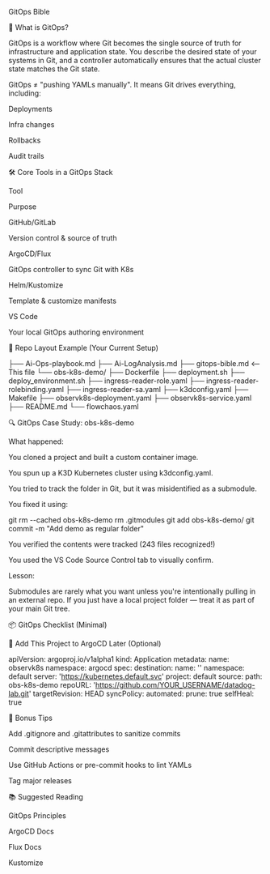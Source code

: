 GitOps Bible

🧭 What is GitOps?

GitOps is a workflow where Git becomes the single source of truth for infrastructure and application state. You describe the desired state of your systems in Git, and a controller automatically ensures that the actual cluster state matches the Git state.

GitOps ≠ "pushing YAMLs manually". It means Git drives everything, including:

Deployments

Infra changes

Rollbacks

Audit trails

🛠️ Core Tools in a GitOps Stack

Tool

Purpose

GitHub/GitLab

Version control & source of truth

ArgoCD/Flux

GitOps controller to sync Git with K8s

Helm/Kustomize

Template & customize manifests

VS Code

Your local GitOps authoring environment

📁 Repo Layout Example (Your Current Setup)

├── Ai-Ops-playbook.md
├── Ai-LogAnalysis.md
├── gitops-bible.md   <-- This file
└── obs-k8s-demo/
    ├── Dockerfile
    ├── deployment.sh
    ├── deploy_environment.sh
    ├── ingress-reader-role.yaml
    ├── ingress-reader-rolebinding.yaml
    ├── ingress-reader-sa.yaml
    ├── k3dconfig.yaml
    ├── Makefile
    ├── observk8s-deployment.yaml
    ├── observk8s-service.yaml
    ├── README.md
    └── flowchaos.yaml

🔍 GitOps Case Study: obs-k8s-demo

What happened:

You cloned a project and built a custom container image.

You spun up a K3D Kubernetes cluster using k3dconfig.yaml.

You tried to track the folder in Git, but it was misidentified as a submodule.

You fixed it using:

git rm --cached obs-k8s-demo
rm .gitmodules
git add obs-k8s-demo/
git commit -m "Add demo as regular folder"

You verified the contents were tracked (243 files recognized!)

You used the VS Code Source Control tab to visually confirm.

Lesson:

Submodules are rarely what you want unless you're intentionally pulling in an external repo. If you just have a local project folder — treat it as part of your main Git tree.

📦 GitOps Checklist (Minimal)



🔁 Add This Project to ArgoCD Later (Optional)

apiVersion: argoproj.io/v1alpha1
kind: Application
metadata:
  name: observk8s
  namespace: argocd
spec:
  destination:
    name: ''
    namespace: default
    server: 'https://kubernetes.default.svc'
  project: default
  source:
    path: obs-k8s-demo
    repoURL: 'https://github.com/YOUR_USERNAME/datadog-lab.git'
    targetRevision: HEAD
  syncPolicy:
    automated:
      prune: true
      selfHeal: true

🧠 Bonus Tips

Add .gitignore and .gitattributes to sanitize commits

Commit descriptive messages

Use GitHub Actions or pre-commit hooks to lint YAMLs

Tag major releases

📚 Suggested Reading

GitOps Principles

ArgoCD Docs

Flux Docs

Kustomize
